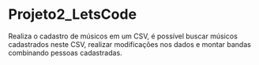 # Projeto2_LetsCode

Realiza o cadastro de músicos em um CSV, é possível buscar músicos cadastrados neste CSV, realizar modificações nos dados e montar bandas combinando pessoas cadastradas.
